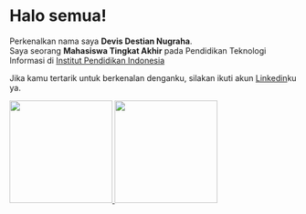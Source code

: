 # Halo semua! 
Perkenalkan nama saya **Devis Destian Nugraha**.\
Saya seorang **Mahasiswa Tingkat Akhir** pada Pendidikan Teknologi Informasi di [Institut Pendidikan Indonesia](https://institutpendidikan.ac.id/)

Jika kamu tertarik untuk berkenalan denganku, silakan ikuti akun [Linkedin](https://www.linkedin.com/in/devisdn/)ku ya.
 
<p align="left">
<a href="https://github.com/devisdn">
  <img height="180em" src="https://github-readme-stats-eight-theta.vercel.app/api?username=devisdn&show_icons=true&theme=algolia&include_all_commits=true&count_private=true"/>
  <img height="180em" src="https://github-readme-stats-eight-theta.vercel.app/api/top-langs/?username=devisdn&layout=compact&langs_count=8&theme=algolia"/>
</a>
</p>
